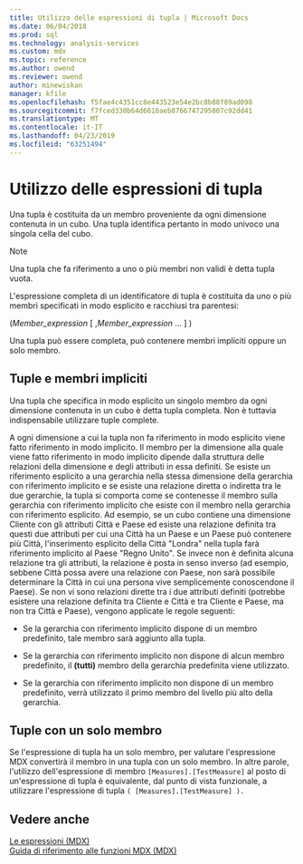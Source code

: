 ```yaml
---
title: Utilizzo delle espressioni di tupla | Microsoft Docs
ms.date: 06/04/2018
ms.prod: sql
ms.technology: analysis-services
ms.custom: mdx
ms.topic: reference
ms.author: owend
ms.reviewer: owend
author: minewiskan
manager: kfile
ms.openlocfilehash: f5fae4c4351cc8e443523e54e2bc8b88f89ad098
ms.sourcegitcommit: f7fced330b64d6616aeb8766747295807c92dd41
ms.translationtype: MT
ms.contentlocale: it-IT
ms.lasthandoff: 04/23/2019
ms.locfileid: "63251494"
---
```

# <a name="using-tuple-expressions"></a>Utilizzo delle espressioni di tupla


  Una tupla è costituita da un membro proveniente da ogni dimensione contenuta in un cubo. Una tupla identifica pertanto in modo univoco una singola cella del cubo.  
  
> [!NOTE]  
>  Una tupla che fa riferimento a uno o più membri non validi è detta tupla vuota.  
  
 L'espressione completa di un identificatore di tupla è costituita da uno o più membri specificati in modo esplicito e racchiusi tra parentesi:  
  
 (*Member_expression* [ ,*Member_expression* ... ] )  
  
 Una tupla può essere completa, può contenere membri impliciti oppure un solo membro.  
  
## <a name="tuples-and-implicit-members"></a>Tuple e membri impliciti  
 Una tupla che specifica in modo esplicito un singolo membro da ogni dimensione contenuta in un cubo è detta tupla completa. Non è tuttavia indispensabile utilizzare tuple complete.  
  
 A ogni dimensione a cui la tupla non fa riferimento in modo esplicito viene fatto riferimento in modo implicito. Il membro per la dimensione alla quale viene fatto riferimento in modo implicito dipende dalla struttura delle relazioni della dimensione e degli attributi in essa definiti. Se esiste un riferimento esplicito a una gerarchia nella stessa dimensione della gerarchia con riferimento implicito e se esiste una relazione diretta o indiretta tra le due gerarchie, la tupla si comporta come se contenesse il membro sulla gerarchia con riferimento implicito che esiste con il membro nella gerarchia con riferimento esplicito. Ad esempio, se un cubo contiene una dimensione Cliente con gli attributi Città e Paese ed esiste una relazione definita tra questi due attributi per cui una Città ha un Paese e un Paese può contenere più Città, l'inserimento esplicito della Città "Londra" nella tupla farà riferimento implicito al Paese "Regno Unito". Se invece non è definita alcuna relazione tra gli attributi, la relazione è posta in senso inverso (ad esempio, sebbene Città possa avere una relazione con Paese, non sarà possibile determinare la Città in cui una persona vive semplicemente conoscendone il Paese). Se non vi sono relazioni dirette tra i due attributi definiti (potrebbe esistere una relazione definita tra Cliente e Città e tra Cliente e Paese, ma non tra Città e Paese), vengono applicate le regole seguenti:  
  
-   Se la gerarchia con riferimento implicito dispone di un membro predefinito, tale membro sarà aggiunto alla tupla.  
  
-   Se la gerarchia con riferimento implicito non dispone di alcun membro predefinito, il **(tutti)** membro della gerarchia predefinita viene utilizzato.  
  
-   Se la gerarchia con riferimento implicito non dispone di un membro predefinito, verrà utilizzato il primo membro del livello più alto della gerarchia.  
  
## <a name="one-member-tuples"></a>Tuple con un solo membro  
 Se l'espressione di tupla ha un solo membro, per valutare l'espressione MDX convertirà il membro in una tupla con un solo membro. In altre parole, l'utilizzo dell'espressione di membro `[Measures].[TestMeasure]` al posto di un'espressione di tupla è equivalente, dal punto di vista funzionale, a utilizzare l'espressione di tupla `( [Measures].[TestMeasure] ).`  
  
## <a name="see-also"></a>Vedere anche  
 [Le espressioni &#40;MDX&#41;](../mdx/expressions-mdx.md)   
 [Guida di riferimento alle funzioni MDX &#40;MDX&#41;](../mdx/mdx-function-reference-mdx.md)  
  
  
